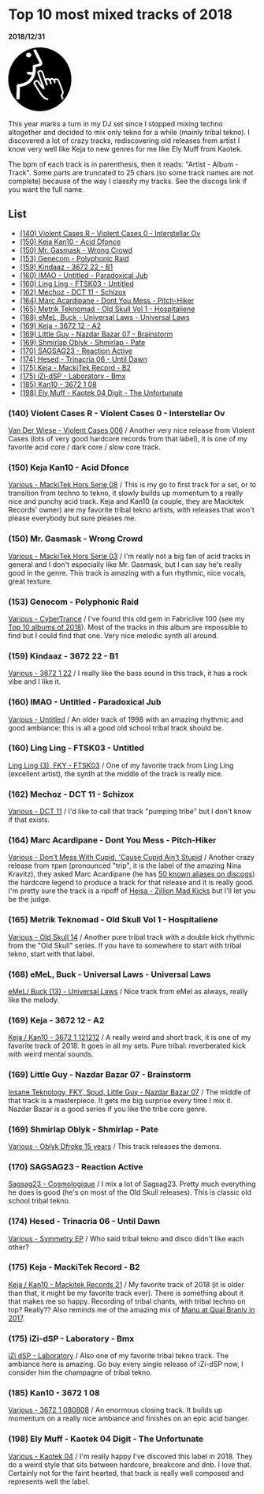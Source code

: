 # Top 10 most mixed tracks of 2018

**2018/12/31**

![Keja logo](keja-logo.jpg)

This year marks a turn in my DJ set since I stopped mixing techno altogether and decided to mix only tekno for a while (mainly tribal tekno). I discovered a lot of crazy tracks, rediscovering old releases from artist I know very well like Keja to new genres for me like Ely Muff from Kaotek.

The bpm of each track is in parenthesis, then it reads: "Artist - Album - Track". Some parts are truncated to 25 chars (so some track names are not complete) because of the way I classify my tracks. See the discogs link if you want the full name.

## List

- [(140) Violent Cases R - Violent Cases 0 - Interstellar Ov](#140-violent-cases-r---violent-cases-0---interstellar-ov)
- [(150) Keja Kan10 - Acid Dfonce](#150-keja-kan10---acid-dfonce)
- [(150) Mr. Gasmask - Wrong Crowd](#150-mr-gasmask---wrong-crowd)
- [(153) Genecom - Polyphonic Raid](#153-genecom---polyphonic-raid)
- [(159) Kindaaz - 3672 22 - B1](#159-kindaaz---3672-22---b1)
- [(160) IMAO - Untitled - Paradoxical Jub](#160-imao---untitled---paradoxical-jub)
- [(160) Ling Ling - FTSK03 - Untitled](#160-ling-ling---ftsk03---untitled)
- [(162) Mechoz - DCT 11 - Schizox](#162-mechoz---dct-11---schizox)
- [(164) Marc Acardipane - Dont You Mess - Pitch-Hiker](#164-marc-acardipane---dont-you-mess---pitch-hiker)
- [(165) Metrik Teknomad - Old Skull Vol 1 - Hospitaliene](#165-metrik-teknomad---old-skull-vol-1---hospitaliene)
- [(168) eMeL, Buck -  Universal Laws - Universal Laws](#168-emel-buck----universal-laws---universal-laws)
- [(169) Keja - 3672 12 - A2](#169-keja---3672-12---a2)
- [(169) Little Guy - Nazdar Bazar 07 - Brainstorm](#169-little-guy---nazdar-bazar-07---brainstorm)
- [(169) Shmirlap Oblyk  - Shmirlap - Pate](#169-shmirlap-oblyk----shmirlap---pate)
- [(170) SAGSAG23 - Reaction Active](#170-sagsag23---reaction-active)
- [(174) Hesed - Trinacria 06 - Until Dawn](#174-hesed---trinacria-06---until-dawn)
- [(175) Keja - MackiTek Record - B2](#175-keja---mackitek-record---b2)
- [(175) iZi-dSP - Laboratory - Bmx](#175-izi-dsp---laboratory---bmx)
- [(185) Kan10 - 3672 1 08](#185-kan10---3672-1-08)
- [(198) Ely Muff - Kaotek 04 Digit - The Unfortunate](#198-ely-muff---kaotek-04-digit---the-unfortunate)

### (140) Violent Cases R - Violent Cases 0 - Interstellar Ov

[Van Der Wiese - Violent Cases 006](https://www.discogs.com/Van-Der-Wiese-Violent-Cases-006/release/9723123) / Another very nice release from Violent Cases (lots of very good hardcore records from that label), it is one of my favorite acid core / dark core / slow core track.

### (150) Keja Kan10 - Acid Dfonce

[Various - MackiTek Hors Serie 08](https://www.discogs.com/Various-MackiTek-Hors-Serie-08/release/5584779) / This is my go to first track for a set, or to transition from techno to tekno, it slowly builds up momentum to a really nice and punchy acid track. Keja and Kan10 (a couple, they are Mackitek Records' owner) are my favorite tribal tekno artists, with releases that won't please everybody but sure pleases me.

### (150) Mr. Gasmask - Wrong Crowd

[Various - MackiTek Hors Serie 03](https://www.discogs.com/Various-MackiTek-Hors-Serie-03/release/3702758) / I'm really not a big fan of acid tracks in general and I don't especially like Mr. Gasmask, but I can say he's really good in the genre. This track is amazing with a fun rhythmic, nice vocals, great texture.

### (153) Genecom - Polyphonic Raid

[Various - CyberTrance](https://www.discogs.com/Various-CyberTrance/release/189007) / I've found this old gem in Fabriclive 100 (see my [Top 10 albums of 2018](https://alexandredubreuil.com/publications/2018-12-29-top-10-albums-2018/#fabriclive100---kode9--burial)). Most of the tracks in this album are impossible to find but I could find that one. Very nice melodic synth all around.

### (159) Kindaaz - 3672 22 - B1

[Various - 3672 1 22](https://www.discogs.com/Various-36721-22/release/9627733) / I really like the bass sound in this track, it has a rock vibe and I like it.

### (160) IMAO - Untitled - Paradoxical Jub

[Various - Untitled](https://www.discogs.com/Various-Untitled/release/263580) / An older track of 1998 with an amazing rhythmic and good ambiance: this is all a good old school tribal track should be.

### (160) Ling Ling - FTSK03 - Untitled

[Ling Ling (3), FKY - FTSK03](https://www.discogs.com/Ling-Ling-3-FKY-FTSK03/release/6167927) / One of my favorite track from Ling Ling (excellent artist), the synth at the middle of the track is really nice.

### (162) Mechoz - DCT 11 - Schizox

[Various - DCT 11](https://www.discogs.com/Various-DCT-11/release/10464558) / I'd like to call that track "pumping tribe" but I don't know if that exists.

### (164) Marc Acardipane - Dont You Mess - Pitch-Hiker

[Various - Don't Mess With Cupid, 'Cause Cupid Ain't Stupid](https://www.discogs.com/Various-Dont-Mess-With-Cupid-Cause-Cupid-Aint-Stupid/release/12252717) / Another crazy release from трип (pronounced "trip", it is the label of the amazing Nina Kravitz), they asked Marc Acardipane (he has [50 known aliases on discogs](https://www.discogs.com/artist/18604-Marc-Acardipane)) the hardcore legend to produce a track for that release and it is really good. I'm pretty sure the track is a ripoff of [Heisa - Zillion Mad Kicks](https://www.discogs.com/Various-Hangar-06/release/10894054) but I'll let you be the judge.

### (165) Metrik Teknomad - Old Skull Vol 1 - Hospitaliene

[Various - Old Skull 14](https://www.discogs.com/Various-Old-Skull-14/release/7122390) / Another pure tribal track with a double kick rhythmic from the "Old Skull" series. If you have to somewhere to start with tribal tekno, start with that label.

### (168) eMeL, Buck -  Universal Laws - Universal Laws

[eMeL/ Buck (13) - Universal Laws](https://www.discogs.com/eMeL-Buck-Universal-Laws/release/6112119) / Nice track from eMel as always, really like the melody.

### (169) Keja - 3672 12 - A2

[Keja / Kan10 - 3672 1 121212](https://www.discogs.com/Keja-Kan10-36721-121212/release/2912316) / A really weird and short track, it is one of my favorite track of 2018. It goes in all my sets. Pure tribal: reverberated kick with weird mental sounds.

### (169) Little Guy - Nazdar Bazar 07 - Brainstorm

[Insane Teknology, FKY, Spud, Little Guy - Nazdar Bazar 07](https://www.discogs.com/Insane-Teknology-FKY-Spud-Little-Guy-Nazdar-Bazar-07/release/11531386) / The middle of that track is a masterpiece. It gets me big surprise every time I mix it. Nazdar Bazar is a good series if you like the tribe core genre.

### (169) Shmirlap Oblyk  - Shmirlap - Pate

[Various - Oblyk Dfroke 15 years](https://www.discogs.com/Various-Oblyk-Dfroke-15-years/release/12197134) / This track releases the demons.

### (170) SAGSAG23 - Reaction Active

[Sagsag23 - Cosmologique](https://www.discogs.com/Sagsag23-Cosmologique/release/9259143) / I mix a lot of Sagsag23. Pretty much everything he does is good (he's on most of the Old Skull releases). This is classic old school tribal tekno.

### (174) Hesed - Trinacria 06 - Until Dawn

[Various - Symmetry EP](https://www.discogs.com/Various-Symmetry-EP/master/1258411) / Who said tribal tekno and disco didn't like each other?

### (175) Keja - MackiTek Record - B2

[Keja / Kan10 - Mackitek Records 21](https://www.discogs.com/Keja-Kan10-Mackitek-Records-21/release/2987941) / My favorite track of 2018 (it is older than that, it might be my favorite track ever). There is something about it that makes me so happy. Recording of tribal chants, with tribal techno on top? Really?? Also reminds me of the amazing mix of [Manu at Quai Branly in 2017](https://soundcloud.com/les-siestes-electroniques/manu-le-malin-musee-du-quai-branly-09072017).

### (175) iZi-dSP - Laboratory - Bmx

[iZi dSP - Laboratory](https://www.discogs.com/iZi-dSP-Laboratory/release/10986590) / Also one of my favorite tribal tekno track. The ambiance here is amazing. Go buy every single release of iZi-dSP now, I consider him the champagne of tribal tekno.

### (185) Kan10 - 3672 1 08

[Various - 3672 1 080808](https://www.discogs.com/Various-36721-080808/release/2255050) / An enormous closing track. It builds up momentum on a really nice ambiance and finishes on an epic acid banger.

### (198) Ely Muff - Kaotek 04 Digit - The Unfortunate

[Various - Kaotek 04](https://www.discogs.com/Various-Kaotek-04/release/10960861) / I'm really happy I've discoved this label in 2018. They do a weird style that sits between hardcore, breakcore and dnb. I love that. Certainly not for the faint hearted, that track is really well composed and represents well the label.

